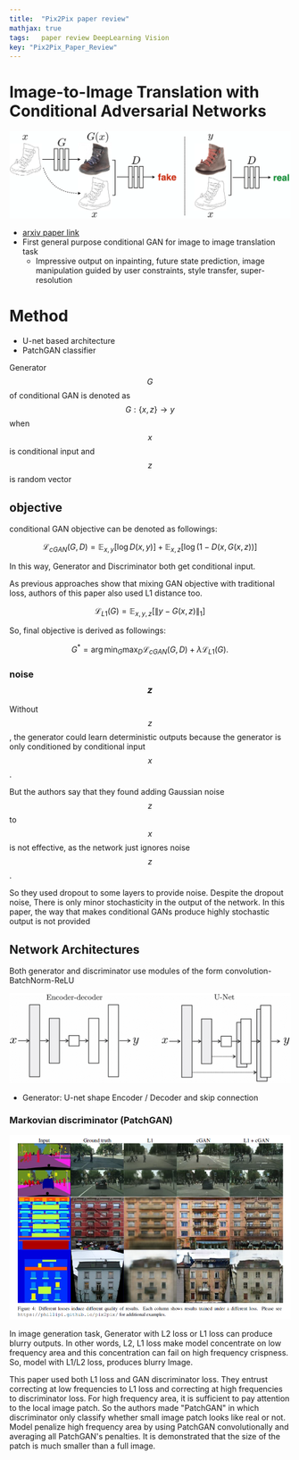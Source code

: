 ```yaml
---
title:  "Pix2Pix paper review"
mathjax: true
tags:	paper review DeepLearning Vision
key: "Pix2Pix_Paper_Review"
---
```

# Image-to-Image Translation with Conditional Adversarial Networks

![Pix2Pix_Paper_Review/cGAN_method_v3-1.png](/assets/images/Pix2Pix_Paper_Review/cGAN_method_v3-1.png)

- [arxiv paper link](https://arxiv.org/abs/1611.07004)
- First general purpose conditional GAN for image to image translation task
    - Impressive output on inpainting, future state prediction, image manipulation guided by user constraints, style transfer, super-resolution

# Method

- U-net based architecture
- PatchGAN classifier

Generator $$G$$ of conditional GAN is denoted as $$G: \{x,z\} \rightarrow y$$ when $$x$$ is conditional input and $$z$$ is random vector

## objective

conditional GAN objective can be denoted as followings:

$$\mathcal{L}_{cGAN} (G,D) = \mathbb{E}_{x,y}[\log D(x,y)] + \mathbb{E}_{x,z}[\log (1-D(x,G(x,z))]$$

In this way, Generator and Discriminator both get conditional input.

As previous approaches show that mixing GAN objective with traditional loss, authors of this paper also used L1 distance too.

$$\mathcal{L}_{L1}(G) = \mathbb{E}_{x,y,z}[{\lVert {y-G(x,z)} \rVert} _1]$$

So, final objective is derived as followings:

$$G^* = \arg\min_G\max_D \mathcal{L}_{cGAN}(G,D) + \lambda \mathcal{L}_{L1}(G).$$

### noise $$z$$

Without $$z$$, the generator could learn deterministic outputs because the generator is only conditioned by conditional input $$x$$.

But the authors say that they found adding Gaussian noise $$z$$ to $$x$$ is not effective, as the network just ignores noise $$z$$.

So they used dropout to some layers to provide noise. Despite the dropout noise, There is only minor stochasticity in the output of the network. In this paper, the way that makes conditional GANs produce highly stochastic output is not provided

## Network Architectures

Both generator and discriminator use modules of the form convolution-BatchNorm-ReLU

![Pix2Pix_Paper_Review/generator_arch_diagrams_v2-1.png](/assets/images/Pix2Pix_Paper_Review/generator_arch_diagrams_v2-1.png)

- Generator: U-net shape Encoder / Decoder and skip connection

### Markovian discriminator (PatchGAN)

![Pix2Pix_Paper_Review/Untitled.png](/assets/images/Pix2Pix_Paper_Review/Untitled.png)

In image generation task, Generator with L2 loss or L1 loss can produce blurry outputs. In other words, L2, L1 loss make model concentrate on low frequency area and this concentration can fail on high frequency crispness. So, model with L1/L2 loss, produces blurry Image.

This paper used both L1 loss and GAN discriminator loss. They entrust correcting at low frequencies to L1 loss and correcting at high frequencies to discriminator loss. For high frequency area, it is sufficient to pay attention to the local image patch. So the authors made "PatchGAN" in which discriminator only classify whether small image patch looks like real or not. Model penalize high frequency area by using PatchGAN convolutionally and averaging all PatchGAN's penalties. It is demonstrated that the size of the patch is much smaller than a full image.